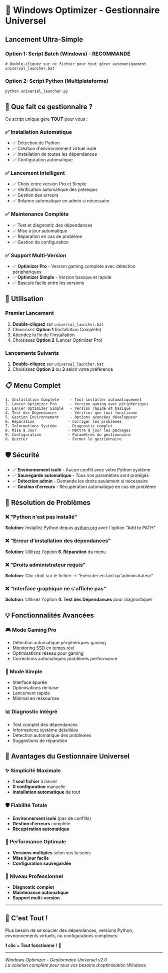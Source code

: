 # 🚀 Windows Optimizer - Gestionnaire Universel

## Lancement Ultra-Simple

### Option 1: Script Batch (Windows) - **RECOMMANDÉ**
```batch
# Double-cliquez sur ce fichier pour tout gérer automatiquement
universal_launcher.bat
```

### Option 2: Script Python (Multiplateforme)
```bash
python universal_launcher.py
```

## 🎯 Que fait ce gestionnaire ?

Ce script unique gère **TOUT** pour vous :

### ✅ Installation Automatique
- ✅ Détection de Python
- ✅ Création d'environnement virtuel isolé
- ✅ Installation de toutes les dépendances
- ✅ Configuration automatique

### ✅ Lancement Intelligent
- ✅ Choix entre version Pro et Simple
- ✅ Vérification automatique des prérequis
- ✅ Gestion des erreurs
- ✅ Relance automatique en admin si nécessaire

### ✅ Maintenance Complète
- ✅ Test et diagnostic des dépendances
- ✅ Mise à jour automatique
- ✅ Réparation en cas de problème
- ✅ Gestion de configuration

### ✅ Support Multi-Version
- ✅ **Optimizer Pro** - Version gaming complète avec détection périphériques
- ✅ **Optimizer Simple** - Version basique et rapide
- ✅ Bascule facile entre les versions

## 🚀 Utilisation

### Premier Lancement
1. **Double-cliquez** sur `universal_launcher.bat`
2. Choisissez **Option 1** (Installation Complète)
3. Attendez la fin de l'installation
4. Choisissez **Option 2** (Lancer Optimizer Pro)

### Lancements Suivants
1. **Double-cliquez** sur `universal_launcher.bat`
2. Choisissez **Option 2** ou **3** selon votre préférence

## 📋 Menu Complet

```
1. Installation Complète     - Tout installer automatiquement
2. Lancer Optimizer Pro      - Version gaming avec périphériques
3. Lancer Optimizer Simple   - Version rapide et basique
4. Test des Dépendances      - Vérifier que tout fonctionne
5. Gestion Environnement     - Options avancées développeur
6. Réparation               - Corriger les problèmes
7. Informations Système     - Diagnostic complet
8. Mise à Jour              - Mettre à jour les packages
9. Configuration            - Paramètres du gestionnaire
0. Quitter                  - Fermer le gestionnaire
```

## 🛡️ Sécurité

- ✅ **Environnement isolé** - Aucun conflit avec votre Python système
- ✅ **Sauvegarde automatique** - Tous vos paramètres sont protégés
- ✅ **Détection admin** - Demande les droits seulement si nécessaire
- ✅ **Gestion d'erreurs** - Récupération automatique en cas de problème

## 🔧 Résolution de Problèmes

### ❌ "Python n'est pas installé"
**Solution**: Installez Python depuis [python.org](https://python.org) avec l'option "Add to PATH"

### ❌ "Erreur d'installation des dépendances"
**Solution**: Utilisez l'option **6. Réparation** du menu

### ❌ "Droits administrateur requis"
**Solution**: Clic-droit sur le fichier → "Exécuter en tant qu'administrateur"

### ❌ "Interface graphique ne s'affiche pas"
**Solution**: Utilisez l'option **4. Test des Dépendances** pour diagnostiquer

## 💡 Fonctionnalités Avancées

### 🎮 Mode Gaming Pro
- Détection automatique périphériques gaming
- Monitoring SSD en temps réel
- Optimisations réseau pour gaming
- Corrections automatiques problèmes performance

### 🔧 Mode Simple
- Interface épurée
- Optimisations de base
- Lancement rapide
- Minimal en ressources

### 📊 Diagnostic Intégré
- Test complet des dépendances
- Informations système détaillées
- Détection automatique des problèmes
- Suggestions de réparation

## 🎯 Avantages du Gestionnaire Universel

### ✨ **Simplicité Maximale**
- **1 seul fichier** à lancer
- **0 configuration** manuelle
- **Installation automatique** de tout

### 🛡️ **Fiabilité Totale**
- **Environnement isolé** (pas de conflits)
- **Gestion d'erreurs** complète
- **Récupération automatique**

### 🚀 **Performance Optimale**
- **Versions multiples** selon vos besoins
- **Mise à jour facile**
- **Configuration sauvegardée**

### 💼 **Niveau Professionnel**
- **Diagnostic complet**
- **Maintenance automatique** 
- **Support multi-version**

---

## 🎉 C'est Tout !

Plus besoin de se soucier des dépendances, versions Python, environnements virtuels, ou configurations complexes.

**1 clic = Tout fonctionne !** 🚀

---

*Windows Optimizer - Gestionnaire Universel v2.0*  
*La solution complète pour tous vos besoins d'optimisation Windows*
